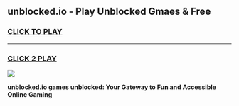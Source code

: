 
## unblocked.io - Play Unblocked Gmaes & Free
<h3>
<a href="https://news.freeplayer.one?title=unblocked.io&ref=16F">CLICK TO PLAY</a></h3>
<hr>

<h3>
<a href="https://news.freeplayer.one?title=unblocked.io&ref=16F">CLICK 2 PLAY</a>
  
</h3>

<a href="https://news.freeplayer.one?title=unblocked.io&ref=16F/"><img src="https://clearcache.store/games.png"></a>


**unblocked.io games unblocked: Your Gateway to Fun and Accessible Online Gaming**
